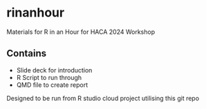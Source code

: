 # rinanhour
Materials for R in an Hour for HACA 2024 Workshop 

##  Contains

-   Slide deck for introduction
-   R Script to run through
-   QMD file to create report

Designed to be run from R studio cloud project utilising this git repo

